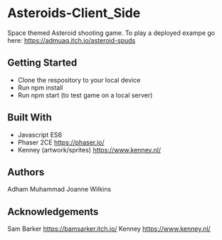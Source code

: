 # Asteroids-Client_Side

Space themed Asteroid shooting game. To play a deployed exampe go here: https://admuaq.itch.io/asteroid-spuds

## Getting Started

- Clone the respository to your local device
- Run npm install
- Run npm start (to test game on a local server)

## Built With

- Javascript ES6
- Phaser 2CE https://phaser.io/
- Kenney (artwork/sprites) https://www.kenney.nl/


## Authors
Adham Muhammad
Joanne Wilkins

## Acknowledgements
Sam Barker https://bamsarker.itch.io/
Kenney https://www.kenney.nl/
